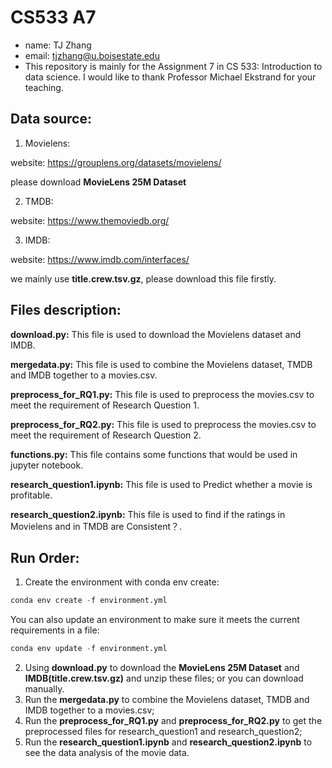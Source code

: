 # CS533 A7
- name: TJ Zhang
- email: tjzhang@u.boisestate.edu
- This repository is mainly for the Assignment 7 in CS 533: Introduction to data science. I would like to thank Professor Michael Ekstrand for your teaching.


## Data source:

1. Movielens:

website: https://grouplens.org/datasets/movielens/

please download **MovieLens 25M Dataset**

2. TMDB: 

website: https://www.themoviedb.org/

3. IMDB:

website: https://www.imdb.com/interfaces/

we mainly use **title.crew.tsv.gz**, please download this file firstly.

## Files description:

**download.py:** This file is used to download the Movielens dataset and IMDB.

**mergedata.py:** This file is used to combine the Movielens dataset, TMDB and IMDB together to a movies.csv.

**preprocess_for_RQ1.py:** This file is used to preprocess the movies.csv to meet the requirement of Research Question 1.

**preprocess_for_RQ2.py:** This file is used to preprocess the movies.csv to meet the requirement of Research Question 2.

**functions.py:** This file contains some functions that would be used in jupyter notebook.

**research_question1.ipynb:** This file is used to Predict whether a movie is profitable.

**research_question2.ipynb:** This file is used to find if the ratings in Movielens and in TMDB are Consistent？.

## Run Order:
1. Create the environment with conda env create: 
```python 
conda env create -f environment.yml 
```
You can also update an environment to make sure it meets the current requirements in a file:
```python 
conda env update -f environment.yml
```
2. Using **download.py** to download the **MovieLens 25M Dataset** and **IMDB(title.crew.tsv.gz)** and unzip these files; or you can download manually.
3. Run the **mergedata.py** to combine the Movielens dataset, TMDB and IMDB together to a movies.csv;
4. Run the **preprocess_for_RQ1.py** and **preprocess_for_RQ2.py** to get the preprocessed files for research_question1 and research_question2;
5. Run the **research_question1.ipynb** and **research_question2.ipynb** to see the data analysis of the movie data.


